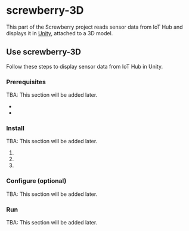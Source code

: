 # screwberry-3D

This part of the Screwberry project reads sensor data from IoT Hub and displays it in [Unity](https://unity.com/), attached to a 3D model.

## Use screwberry-3D

Follow these steps to display sensor data from IoT Hub in Unity.

### Prerequisites

TBA: This section will be added later.

* 
* 

### Install

TBA: This section will be added later.

1. 
2. 
3. 

### Configure (optional)

TBA: This section will be added later.

### Run

TBA: This section will be added later.
